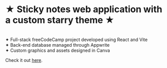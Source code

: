 # ★ Sticky notes web application with a custom starry theme ★
  <br>✦ Full-stack freeCodeCamp project developed using React and Vite
  <br>✦ Back-end database managed through Appwrite
  <br>✦ Custom graphics and assets designed in Canva

Check it out [here](https://danielledonnelly.github.io/Starry-Notes/).
